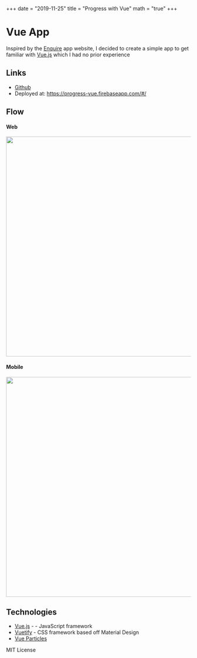 +++
date = "2019-11-25"
title = "Progress with Vue"
math = "true"
+++

# Vue App

Inspired by the [Enquire](https://enquiresolutions.com/crm-software/) app website, I decided to create a simple app to get familiar with [Vue.js](https://vuejs.org/) which I had no prior experience

## Links

- [Github](https://github.com/rj-ortega/vue-enquire-app)
- Deployed at: https://progress-vue.firebaseapp.com/#/

## Flow

#### Web

<img src="/images/projects/progress-vue.gif" width="600">

#### Mobile

<img src="/images/projects/progress-vue-mobile.gif" width="600">

## Technologies

- [Vue.js](https://vuejs.org/) -  - JavaScript framework
- [Vuetify](https://vuetifyjs.com/en/)  - CSS framework based off Material Design
- [Vue Particles](https://vue-particles.netlify.com/?ref=madewithvuejs.com)

MIT License